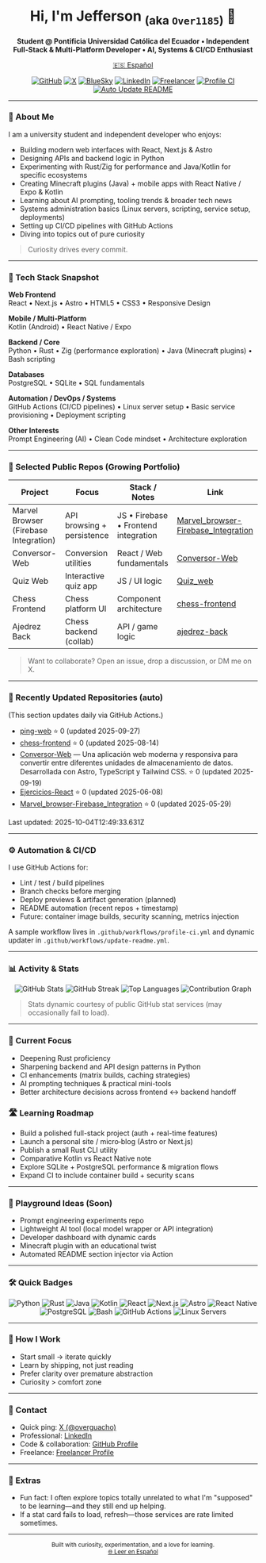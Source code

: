 <!--
Primary profile README (English)
Secondary language version: README.es.md
-->

<h1 align="center">Hi, I'm Jefferson <sub>(aka <code>Over1185</code>)</sub> 👋</h1>

<p align="center">
  <strong>Student @ Pontificia Universidad Católica del Ecuador • Independent Full‑Stack & Multi‑Platform Developer • AI, Systems & CI/CD Enthusiast</strong>
</p>

<p align="center">
  <a href="README.es.md">🇪🇸 Español</a>
</p>

<p align="center">
  <a href="https://github.com/Over1185"><img src="https://img.shields.io/badge/GitHub-Over1185-181717?logo=github" alt="GitHub"></a>
  <a href="https://x.com/overguacho"><img src="https://img.shields.io/badge/X-@overguacho-000000?logo=x" alt="X"></a>
  <a href="https://bsky.app/profile/overguacho.bsky.social"><img src="https://img.shields.io/badge/BlueSky-overguacho-0285FF?logo=bluesky" alt="BlueSky"></a>
  <a href="https://www.linkedin.com/in/jefferson-manuel-cuervo-castillo-531584362"><img src="https://img.shields.io/badge/LinkedIn-Profile-0A66C2?logo=linkedin" alt="LinkedIn"></a>
  <a href="https://www.freelancer.com/u/Over1185"><img src="https://img.shields.io/badge/Freelancer-Hire%20Me-29B2FE?logo=freelancer" alt="Freelancer"></a>
  <a href="https://github.com/Over1185/Over1185/actions/workflows/profile-ci.yml"><img src="https://github.com/Over1185/Over1185/actions/workflows/profile-ci.yml/badge.svg" alt="Profile CI"></a>
  <a href="https://github.com/Over1185/Over1185/actions/workflows/update-readme.yml"><img src="https://github.com/Over1185/Over1185/actions/workflows/update-readme.yml/badge.svg" alt="Auto Update README"></a>
</p>

---

### 🚀 About Me
I am a university student and independent developer who enjoys:
- Building modern web interfaces with React, Next.js & Astro
- Designing APIs and backend logic in Python
- Experimenting with Rust/Zig for performance and Java/Kotlin for specific ecosystems
- Creating Minecraft plugins (Java) + mobile apps with React Native / Expo & Kotlin
- Learning about AI prompting, tooling trends & broader tech news
- Systems administration basics (Linux servers, scripting, service setup, deployments)
- Setting up CI/CD pipelines with GitHub Actions
- Diving into topics out of pure curiosity

> Curiosity drives every commit.

---

### 🧰 Tech Stack Snapshot

**Web Frontend**  
React • Next.js • Astro • HTML5 • CSS3 • Responsive Design

**Mobile / Multi‑Platform**  
Kotlin (Android) • React Native / Expo

**Backend / Core**  
Python • Rust • Zig (performance exploration) • Java (Minecraft plugins) • Bash scripting

**Databases**  
PostgreSQL • SQLite • SQL fundamentals

**Automation / DevOps / Systems**  
GitHub Actions (CI/CD pipelines) • Linux server setup • Basic service provisioning • Deployment scripting

**Other Interests**  
Prompt Engineering (AI) • Clean Code mindset • Architecture exploration

---

### 📂 Selected Public Repos (Growing Portfolio)

| Project | Focus | Stack / Notes | Link |
|--------|-------|---------------|------|
| Marvel Browser (Firebase Integration) | API browsing + persistence | JS • Firebase • Frontend integration | [Marvel_browser-Firebase_Integration](https://github.com/Over1185/Marvel_browser-Firebase_Integration) |
| Conversor-Web | Conversion utilities | React / Web fundamentals | [Conversor-Web](https://github.com/Over1185/Conversor-Web) |
| Quiz Web | Interactive quiz app | JS / UI logic | [Quiz_web](https://github.com/Over1185/Quiz_web) |
| Chess Frontend | Chess platform UI | Component architecture | [chess-frontend](https://github.com/Over1185/chess-frontend) |
| Ajedrez Back | Chess backend (collab) | API / game logic | [ajedrez-back](https://github.com/Ame314/ajedrez-back) |

> Want to collaborate? Open an issue, drop a discussion, or DM me on X.

---

### 🔄 Recently Updated Repositories (auto)
(This section updates daily via GitHub Actions.)

<!--RECENT_REPOS:START-->
- [ping-web](https://github.com/Over1185/ping-web) ⭐ 0 (updated 2025-09-27)
- [chess-frontend](https://github.com/Over1185/chess-frontend) ⭐ 0 (updated 2025-08-14)
- [Conversor-Web](https://github.com/Over1185/Conversor-Web) — Una aplicación web moderna y responsiva para convertir entre diferentes unidades de almacenamiento de datos. Desarrollada con Astro, TypeScript y Tailwind CSS. ⭐ 0 (updated 2025-09-19)
- [Ejercicios-React](https://github.com/Over1185/Ejercicios-React) ⭐ 0 (updated 2025-06-08)
- [Marvel_browser-Firebase_Integration](https://github.com/Over1185/Marvel_browser-Firebase_Integration) ⭐ 0 (updated 2025-05-29)
<!--RECENT_REPOS:END-->

<!--LAST_UPDATE:START-->
Last updated: 2025-10-04T12:49:33.631Z
<!--LAST_UPDATE:END-->

---

### ⚙️ Automation & CI/CD
I use GitHub Actions for:  
- Lint / test / build pipelines  
- Branch checks before merging  
- Deploy previews & artifact generation (planned)  
- README automation (recent repos + timestamp)  
- Future: container image builds, security scanning, metrics injection

A sample workflow lives in `.github/workflows/profile-ci.yml` and dynamic updater in `.github/workflows/update-readme.yml`.

---

### 📊 Activity & Stats

<div align="center">

<picture>
  <source media="(prefers-color-scheme: dark)" srcset="https://github-readme-stats.vercel.app/api?username=Over1185&show_icons=true&theme=tokyonight&rank_icon=github">
  <img alt="GitHub Stats" src="https://github-readme-stats.vercel.app/api?username=Over1185&show_icons=true">
</picture>

<picture>
  <source media="(prefers-color-scheme: dark)" srcset="https://github-readme-streak-stats.herokuapp.com?user=Over1185&theme=tokyonight">
  <img alt="GitHub Streak" src="https://github-readme-streak-stats.herokuapp.com?user=Over1185">
</picture>

<picture>
  <source media="(prefers-color-scheme: dark)" srcset="https://github-readme-stats.vercel.app/api/top-langs/?username=Over1185&layout=compact&langs_count=8&theme=tokyonight">
  <img alt="Top Languages" src="https://github-readme-stats.vercel.app/api/top-langs/?username=Over1185&layout=compact&langs_count=8">
</picture>

<picture>
  <source media="(prefers-color-scheme: dark)" srcset="https://github-readme-activity-graph.vercel.app/graph?username=Over1185&theme=tokyo-night">
  <img alt="Contribution Graph" src="https://github-readme-activity-graph.vercel.app/graph?username=Over1185&theme=github-light">
</picture>

</div>

> Stats dynamic courtesy of public GitHub stat services (may occasionally fail to load).

---

### 🧠 Current Focus
- Deepening Rust proficiency
- Sharpening backend and API design patterns in Python
- CI enhancements (matrix builds, caching strategies)
- AI prompting techniques & practical mini-tools
- Better architecture decisions across frontend ↔ backend handoff

### 🛣️ Learning Roadmap
- Build a polished full-stack project (auth + real-time features)
- Launch a personal site / micro‑blog (Astro or Next.js)
- Publish a small Rust CLI utility
- Comparative Kotlin vs React Native note
- Explore SQLite + PostgreSQL performance & migration flows
- Expand CI to include container build + security scans

---

### 🧪 Playground Ideas (Soon)
- Prompt engineering experiments repo
- Lightweight AI tool (local model wrapper or API integration)
- Developer dashboard with dynamic cards
- Minecraft plugin with an educational twist
- Automated README section injector via Action

---

### 🛠 Quick Badges

<p align="center">
  <img src="https://img.shields.io/badge/Code-Python-blue?logo=python" alt="Python">
  <img src="https://img.shields.io/badge/Code-Rust-black?logo=rust" alt="Rust">
  <img src="https://img.shields.io/badge/Code-Java-red?logo=java" alt="Java">
  <img src="https://img.shields.io/badge/Code-Kotlin-7F52FF?logo=kotlin" alt="Kotlin">
  <img src="https://img.shields.io/badge/Frontend-React-61DAFB?logo=react" alt="React">
  <img src="https://img.shields.io/badge/Framework-Next.js-black?logo=nextdotjs" alt="Next.js">
  <img src="https://img.shields.io/badge/Framework-Astro-FF5D01?logo=astro" alt="Astro">
  <img src="https://img.shields.io/badge/Mobile-React%20Native-20232A?logo=react" alt="React Native">
  <img src="https://img.shields.io/badge/DB-PostgreSQL-316192?logo=postgresql" alt="PostgreSQL">
  <img src="https://img.shields.io/badge/Shell-Bash-4EAA25?logo=gnubash" alt="Bash">
  <img src="https://img.shields.io/badge/CI-GitHub%20Actions-2088FF?logo=githubactions" alt="GitHub Actions">
  <img src="https://img.shields.io/badge/Servers-Linux-34A853?logo=linux" alt="Linux Servers">
</p>

---

### 🧩 How I Work
- Start small → iterate quickly
- Learn by shipping, not just reading
- Prefer clarity over premature abstraction
- Curiosity > comfort zone

---

### 💬 Contact
- Quick ping: [X (@overguacho)](https://x.com/overguacho)
- Professional: [LinkedIn](https://www.linkedin.com/in/jefferson-manuel-cuervo-castillo-531584362)
- Code & collaboration: [GitHub Profile](https://github.com/Over1185)
- Freelance: [Freelancer Profile](https://www.freelancer.com/u/Over1185)

---

### 🎯 Extras
- Fun fact: I often explore topics totally unrelated to what I'm "supposed" to be learning—and they still end up helping.
- If a stat card fails to load, refresh—those services are rate limited sometimes.

---

<p align="center">
  <sub>Built with curiosity, experimentation, and a love for learning.</sub><br/>
  <sub><a href="README.es.md">🌐 Leer en Español</a></sub>
</p>
